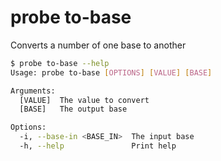 # probe to-base

Converts a number of one base to another

```bash
$ probe to-base --help
Usage: probe to-base [OPTIONS] [VALUE] [BASE]

Arguments:
  [VALUE]  The value to convert
  [BASE]   The output base

Options:
  -i, --base-in <BASE_IN>  The input base
  -h, --help               Print help
```
